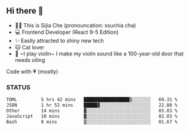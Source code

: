 ## Hi there 👋

- 🙋‍♀️ This is Sijia Che (pronouncation: ssuchia cha)
- 💻 Frontend Developer (React 9-5 Edition)
- ✨ Easily attracted to shiny new tech
- 🐱 Cat lover
- 🌟 ~I play violin~ I make my violin sound like a 100-year-old door that needs oiling

Code with 💗 (mostly)

### STATUS
<!--START_SECTION:waka-->

```txt
TOML         5 hrs 42 mins   █████████████████▒░░░░░░░   69.31 %
JSON         1 hr 52 mins    █████▓░░░░░░░░░░░░░░░░░░░   22.80 %
Other        14 mins         ▓░░░░░░░░░░░░░░░░░░░░░░░░   03.03 %
JavaScript   10 mins         ▓░░░░░░░░░░░░░░░░░░░░░░░░   02.03 %
Bash         8 mins          ▒░░░░░░░░░░░░░░░░░░░░░░░░   01.67 %
```

<!--END_SECTION:waka-->
